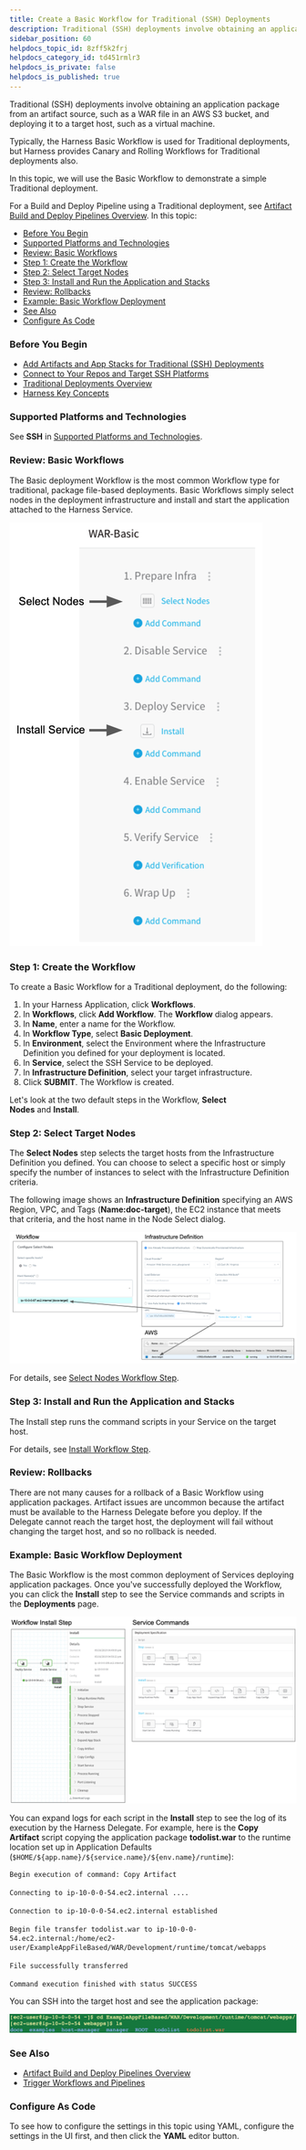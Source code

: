 ```yaml
---
title: Create a Basic Workflow for Traditional (SSH) Deployments
description: Traditional (SSH) deployments involve obtaining an application package from an artifact source, such as a WAR file in an AWS S3 bucket, and deploying it to a target host, such as a virtual machine. T…
sidebar_position: 60
helpdocs_topic_id: 8zff5k2frj
helpdocs_category_id: td451rmlr3
helpdocs_is_private: false
helpdocs_is_published: true
---
```


Traditional (SSH) deployments involve obtaining an application package from an artifact source, such as a WAR file in an AWS S3 bucket, and deploying it to a target host, such as a virtual machine.


Typically, the Harness Basic Workflow is used for Traditional deployments, but Harness provides Canary and Rolling Workflows for Traditional deployments also.


In this topic, we will use the Basic Workflow to demonstrate a simple Traditional deployment.


For a Build and Deploy Pipeline using a Traditional deployment, see
 [Artifact Build and Deploy Pipelines Overview](../concepts-cd/deployment-types/artifact-build-and-deploy-pipelines-overview.md).
In this topic:


* [Before You Begin](#before_you_begin)
* [Supported Platforms and Technologies](#supported_platforms_and_technologies)
* [Review: Basic Workflows](#review_basic_workflows)
* [Step 1: Create the Workflow](#step_1_create_the_workflow)
* [Step 2: Select Target Nodes](#step_2_select_target_nodes)
* [Step 3: Install and Run the Application and Stacks](#step_3_install_and_run_the_application_and_stacks)
* [Review: Rollbacks](#review_rollbacks)
* [Example: Basic Workflow Deployment](#example_basic_workflow_deployment)
* [See Also](#see_also)
* [Configure As Code](#configure_as_code)



### Before You Begin


* [Add Artifacts and App Stacks for Traditional (SSH) Deployments](add-artifacts-for-ssh-deployments.md)
* [Connect to Your Repos and Target SSH Platforms](connect-to-your-target-ssh-platform.md)
* [Traditional Deployments Overview](traditional-deployments-overview.md)
* [Harness Key Concepts](https://docs.harness.io/article/4o7oqwih6h-harness-key-concepts)


### Supported Platforms and Technologies


See **SSH** in
 [Supported Platforms and Technologies](https://docs.harness.io/article/220d0ojx5y-supported-platforms).



### Review: Basic Workflows


The Basic deployment Workflow is the most common Workflow type for traditional, package file-based deployments. Basic Workflows simply select nodes in the deployment infrastructure and install and start the application attached to the Harness Service.




![](./static/create-a-basic-workflow-for-traditional-ssh-deployments-10.png)


### Step 1: Create the Workflow


To create a Basic Workflow for a Traditional deployment, do the following:


1. In your Harness Application, click **Workflows**.
2. In **Workflows**, click **Add Workflow**. The **Workflow** dialog appears.
3. In **Name**, enter a name for the Workflow.
4. In **Workflow Type**, select **Basic Deployment**.
5. In **Environment**, select the Environment where the Infrastructure Definition you defined for your deployment is located.
6. In **Service**, select the SSH Service to be deployed.
7. In **Infrastructure Definition**, select your target infrastructure.
8. Click **SUBMIT**. The Workflow is created.


Let's look at the two default steps in the Workflow, **Select Nodes** and **Install**.


### Step 2: Select Target Nodes


The **Select Nodes** step selects the target hosts from the Infrastructure Definition you defined. You can choose to select a specific host or simply specify the number of instances to select with the Infrastructure Definition criteria.


The following image shows an **Infrastructure Definition** specifying an AWS Region, VPC, and Tags (**Name:doc-target**), the EC2 instance that meets that criteria, and the host name in the Node Select dialog.




![](./static/create-a-basic-workflow-for-traditional-ssh-deployments-11.png)

For details, see
 [Select Nodes Workflow Step](https://docs.harness.io/article/9h1cqaxyp9-select-nodes-workflow-step).


### Step 3: Install and Run the Application and Stacks


The Install step runs the command scripts in your Service on the target host.


For details, see
 [Install Workflow Step](https://docs.harness.io/article/2q8vjxdjcq-install-workflow-step).


### Review: Rollbacks


There are not many causes for a rollback of a Basic Workflow using application packages. Artifact issues are uncommon because the artifact must be available to the Harness Delegate before you deploy. If the Delegate cannot reach the target host, the deployment
 will fail without changing the target host, and so no rollback is needed.


### Example: Basic Workflow Deployment


The Basic Workflow is the most common deployment of Services deploying application packages. Once you've successfully deployed the Workflow, you can click the **Install** step to see the Service commands and scripts in the **Deployments** page.




![](./static/create-a-basic-workflow-for-traditional-ssh-deployments-12.png)

You can expand logs for each script in the **Install** step to see the log of its execution by the Harness Delegate. For example, here is the **Copy Artifact** script copying the application package **todolist.war** to
 the runtime location set up in Application Defaults (`$HOME/${app.name}/${service.name}/${env.name}/runtime`):


```
Begin execution of command: Copy Artifact  
  
Connecting to ip-10-0-0-54.ec2.internal ....  
  
Connection to ip-10-0-0-54.ec2.internal established  
  
Begin file transfer todolist.war to ip-10-0-0-54.ec2.internal:/home/ec2-user/ExampleAppFileBased/WAR/Development/runtime/tomcat/webapps  
  
File successfully transferred  
  
Command execution finished with status SUCCESS
```

You can SSH into the target host and see the application package:



![](./static/create-a-basic-workflow-for-traditional-ssh-deployments-13.png)


### See Also


* [Artifact Build and Deploy Pipelines Overview](../concepts-cd/deployment-types/artifact-build-and-deploy-pipelines-overview.md)
* [Trigger Workflows and Pipelines](https://docs.harness.io/article/xerirloz9a-add-a-trigger-2)


### Configure As Code


To see how to configure the settings in this topic using YAML, configure the settings in the UI first, and then click the **YAML** editor button.

